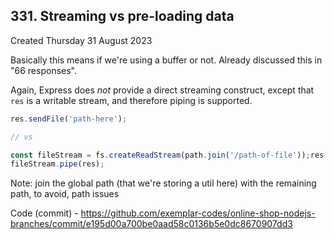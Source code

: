 ## 331. Streaming vs pre-loading data
Created Thursday 31 August 2023

Basically this means if we're using a buffer or not. Already discussed this in "66 responses".

Again, Express does _not_ provide a direct streaming construct, except that `res` is a writable stream, and therefore piping is supported.

```js
res.sendFile('path-here');

// vs

const fileStream = fs.createReadStream(path.join('/path-of-file'));res.statusCode = 200;
fileStream.pipe(res);
```

Note: join the global path (that we're storing a util here) with the remaining path, to avoid, path issues

Code (commit) - https://github.com/exemplar-codes/online-shop-nodejs-branches/commit/e195d00a700be0aad58c0136b5e0dc8670907dd3